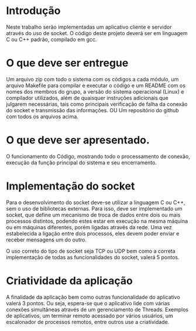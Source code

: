 # Introdução
Neste trabalho serão implementadas um aplicativo cliente e servidor através do uso de socket. O código deste projeto deverá ser em linguagem C ou C++ padrão, compilado em gcc.

# O que deve ser entregue
Um arquivo zip com todo o sistema com os códigos a cada módulo, um arquivo Makefile para compilar e executar o código e um README com os nomes dos membros do grupo, a versão do sistema operacional (Linux) e compilador utilizados, além de quaisquer instruções adicionais que julgarem necessárias, tais como principais verificação de falha da conexão do socket e transmissão das informações.
OU
Um repositório do github com todos os arquivos acima.

# O que deve ser apresentado.
O funcionamento do Código, mostrando todo o processamento de conexão, execução da função principal do sistema e seu encerramento.

# Implementação do socket
Para o desenvolvimento do socket deve-se utilizar a linguagem C ou C++, sem o uso de bibliotecas
externas.
Para isso, deve ser implementado um socket, que define um mecanismo de troca de dados
entre dois ou mais processos distintos, podendo estes estar em execução na mesma máquina ou
em máquinas diferentes, porém ligadas através da rede. Uma vez estabelecida a ligação entre dois
processos, eles devem poder enviar e receber mensagens um do outro.

O uso correto do tipo de socket seja TCP ou UDP bem como a correta implementação de todas as funcionalidades do socket, valerá 5 pontos.

# Criatividade da aplicação

A finalidade da aplicação bem como outras funcionalidade do aplicativo valerá 3 pontos. Ou seja, espera-se que o aplicativo lide com várias conexões simultâneas através de um gerenciamento de Threads. Exemplos de aplicativos, um terminar remoto acessado por vários usuários, um escalonador de processos remotos, entre outros use a criatividade.
